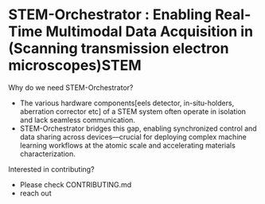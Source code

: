 # STEM-Orchestrator : Enabling Real-Time Multimodal Data Acquisition in (Scanning transmission electron microscopes)STEM

Why do we need STEM-Orchestrator?
- The various hardware components[eels detector, in-situ-holders, aberration corrector etc] of a STEM system often operate in isolation and lack seamless communication.
-  STEM-Orchestrator bridges this gap, enabling synchronized control and data sharing across devices—crucial for deploying complex machine learning workflows at the atomic scale and accelerating materials characterization.

Interested in contributing?
 - Please check CONTRIBUTING.md 
 - reach out
